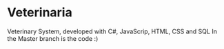 # Veterinaria
Veterinary System, developed with C#, JavaScrip, HTML, CSS and SQL
In the Master branch is the code :)
